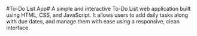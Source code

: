 #To-Do List App#
A simple and interactive To-Do List web application built using HTML, CSS, and JavaScript. It allows users to add daily tasks along with due dates, and manage them with ease using a responsive, clean interface.
